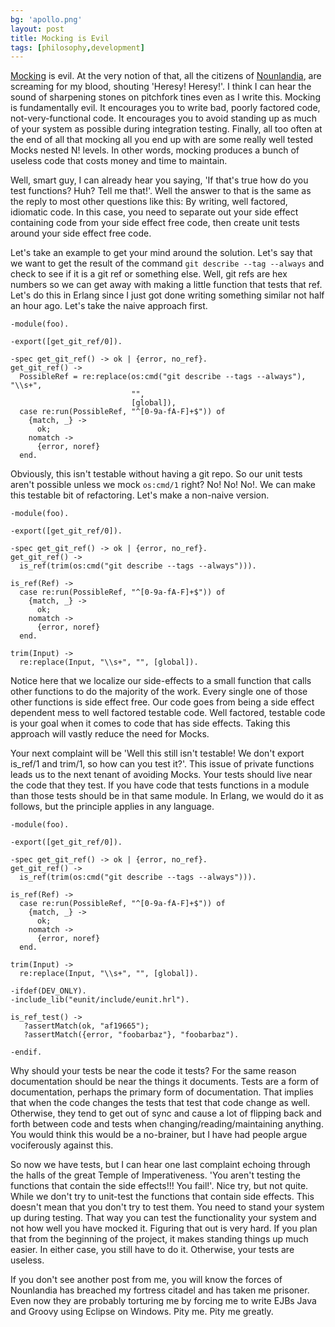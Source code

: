 ```yaml
---
bg: 'apollo.png'
layout: post
title: Mocking is Evil
tags: [philosophy,development]
---
```


[Mocking](http://stackoverflow.com/questions/2665812/what-is-mocking)
is evil. At the very notion of that, all the citizens of
[Nounlandia](http://steve-yegge.blogspot.com/2006/03/execution-in-kingdom-of-nouns.html),
are screaming for my blood, shouting 'Heresy! Heresy!'. I think I can
hear the sound of sharpening stones on pitchfork tines even as I write
this.  Mocking is fundamentally evil. It encourages you to write bad,
poorly factored code, not-very-functional code. It encourages you to
avoid standing up as much of your system as possible during
integration testing. Finally, all too often at the end of all that
mocking all you end up with are some really well tested Mocks nested
N! levels. In other words, mocking produces a bunch of useless code
that costs money and time to maintain.

Well, smart guy, I can already hear you saying, 'If that's true how do
you test functions? Huh? Tell me that!'. Well the answer to that is
the same as the reply to most other questions like this: By writing,
well factored, idiomatic code. In this case, you need to separate out
your side effect containing code from your side effect free code, then
create unit tests around your side effect free code.

Let's take an example to get your mind around the solution. Let's say
that we want to get the result of the command `git describe --tag
--always` and check to see if it is a git ref or something
else. Well, git refs are hex numbers so we can get away with making a
little function that tests that ref. Let's do this in
Erlang since I just got done writing something similar not half an
hour ago. Let's take the naive approach first.

    -module(foo).

    -export([get_git_ref/0]).

    -spec get_git_ref() -> ok | {error, no_ref}.
    get_git_ref() ->
      PossibleRef = re:replace(os:cmd("git describe --tags --always"), "\\s+",
                               "",
                               [global]),
      case re:run(PossibleRef, "^[0-9a-fA-F]+$")) of
        {match, _} ->
          ok;
        nomatch ->
          {error, noref}
      end.

Obviously, this isn't testable without having a git repo. So our unit
tests aren't possible unless we mock `os:cmd/1` right? No! No! No!. We
can make this testable bit of refactoring. Let's make a non-naive
version.

    -module(foo).

    -export([get_git_ref/0]).

    -spec get_git_ref() -> ok | {error, no_ref}.
    get_git_ref() ->
      is_ref(trim(os:cmd("git describe --tags --always"))).

    is_ref(Ref) ->
      case re:run(PossibleRef, "^[0-9a-fA-F]+$")) of
        {match, _} ->
          ok;
        nomatch ->
          {error, noref}
      end.

    trim(Input) ->
      re:replace(Input, "\\s+", "", [global]).

Notice here that we localize our side-effects to a small function
that calls other functions to do the majority of the work. Every
single one of those other functions is side effect free.  Our code goes from being a side effect dependent mess to well factored
testable code. Well factored, testable code is your goal when it comes to code that has side effects. Taking this approach will vastly reduce the need for Mocks.

Your next complaint will be 'Well this still isn't testable! We don't
export is_ref/1 and trim/1, so how can you test it?'. This issue of
private functions leads us to the next tenant of avoiding Mocks. Your
tests should live near the code that they test. If you have code that
tests functions in a module than those tests should be in that same
module. In Erlang, we would do it as follows, but the principle
applies in any language.

    -module(foo).

    -export([get_git_ref/0]).

    -spec get_git_ref() -> ok | {error, no_ref}.
    get_git_ref() ->
      is_ref(trim(os:cmd("git describe --tags --always"))).

    is_ref(Ref) ->
      case re:run(PossibleRef, "^[0-9a-fA-F]+$")) of
        {match, _} ->
          ok;
        nomatch ->
          {error, noref}
      end.

    trim(Input) ->
      re:replace(Input, "\\s+", "", [global]).

    -ifdef(DEV_ONLY).
    -include_lib("eunit/include/eunit.hrl").

    is_ref_test() ->
       ?assertMatch(ok, "af19665");
       ?assertMatch({error, "foobarbaz"}, "foobarbaz").

    -endif.

Why should your tests be near the code it tests? For the same reason
documentation should be near the things it documents. Tests are a form
of documentation, perhaps the primary form of documentation. That
implies that when the code changes the tests that test that code
change as well. Otherwise, they tend to get out of sync and cause a
lot of flipping back and forth between code and tests when
changing/reading/maintaining anything. You would think this would be a
no-brainer, but I have had people argue vociferously against this.

So now we have tests, but I can hear one last complaint echoing
through the halls of the great Temple of Imperativeness. 'You aren't
testing the functions that contain the side effects!!! You
fail!'. Nice try, but not quite.  While we don't try to unit-test the
functions that contain side effects. This doesn't mean that you don't
try to test them. You need to stand your system up during
testing. That way you can test the functionality your system and not
how well you have mocked it. Figuring that out is very hard. If you
plan that from the beginning of the project, it makes standing things
up much easier. In either case, you still have to do it. Otherwise,
your tests are useless.

If you don't see another post from me, you will know the forces of
Nounlandia has breached my fortress citadel and has taken me
prisoner. Even now they are probably torturing me by forcing me to
write EJBs Java and Groovy using Eclipse on Windows. Pity me. Pity me
greatly.

